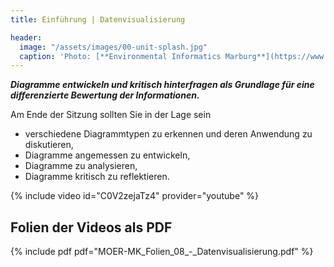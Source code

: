 ```yaml
---
title: Einführung | Datenvisualisierung

header:
  image: "/assets/images/00-unit-splash.jpg"
  caption: 'Photo: [**Environmental Informatics Marburg**](https://www.flickr.com/environmentalinformatics-marburg/)'
---
```


***Diagramme entwickeln und kritisch hinterfragen als Grundlage für eine differenzierte Bewertung der Informationen.***

Am Ende der Sitzung sollten Sie in der Lage sein

  * verschiedene Diagrammtypen zu erkennen und deren Anwendung zu diskutieren,
  * Diagramme angemessen zu entwickeln,
  * Diagramme zu analysieren,
  * Diagramme kritisch zu reflektieren.
  
{% include video id="C0V2zejaTz4" provider="youtube" %}

## Folien der Videos als PDF
{% include pdf pdf="MOER-MK_Folien_08_-_Datenvisualisierung.pdf" %}
